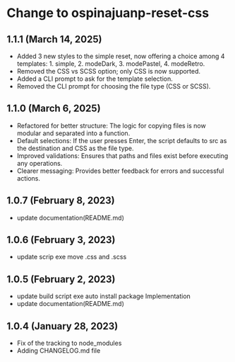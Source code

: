 # Change to ospinajuanp-reset-css

## 1.1.1 (March 14, 2025)
* Added 3 new styles to the simple reset, now offering a choice among 4 templates: 1. simple, 2. modeDark, 3. modePastel, 4. modeRetro.
* Removed the CSS vs SCSS option; only CSS is now supported.
* Added a CLI prompt to ask for the template selection.
* Removed the CLI prompt for choosing the file type (CSS or SCSS).

## 1.1.0 (March 6, 2025)
* Refactored for better structure: The logic for copying files is now modular and separated into a function.
* Default selections: If the user presses Enter, the script defaults to src as the destination and CSS as the file type.
* Improved validations: Ensures that paths and files exist before executing any operations.
* Clearer messaging: Provides better feedback for errors and successful actions.

## 1.0.7 (February 8, 2023)
* update documentation(README.md)

## 1.0.6 (February 3, 2023)
* update scrip exe move .css and .scss

## 1.0.5 (February 2, 2023)
* update build script exe auto install package Implementation
* update documentation(README.md)

## 1.0.4 (January 28, 2023)

* Fix of the tracking to node_modules
* Adding CHANGELOG.md file